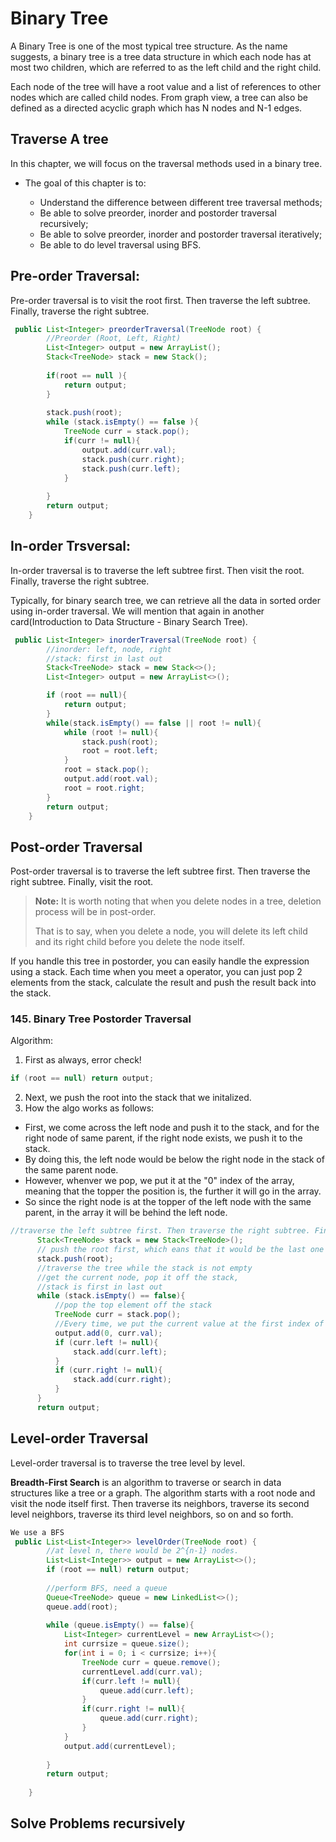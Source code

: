 # Binary Tree
A Binary Tree is one of the most typical tree structure. As the name suggests, a binary tree is a tree data structure in which each node has at most two children, which are referred to as the left child and the right child.

Each node of the tree will have a root value and a list of references to other nodes which are called child nodes. From graph view, a tree can also be defined as a directed acyclic graph which has N nodes and N-1 edges.

## Traverse A tree
In this chapter, we will focus on the traversal methods used in a binary tree. 
- The goal of this chapter is to:

    - Understand the difference between different tree traversal methods;
    - Be able to solve preorder, inorder and postorder traversal recursively;
    - Be able to solve preorder, inorder and postorder traversal iteratively;
    - Be able to do level traversal using BFS.

## Pre-order Traversal:
Pre-order traversal is to visit the root first. Then traverse the left subtree. Finally, traverse the right subtree.
```java
 public List<Integer> preorderTraversal(TreeNode root) {
        //Preorder (Root, Left, Right) 
        List<Integer> output = new ArrayList();
        Stack<TreeNode> stack = new Stack();
        
        if(root == null ){
            return output;
        }
        
        stack.push(root);
        while (stack.isEmpty() == false ){
            TreeNode curr = stack.pop();
            if(curr != null){
                output.add(curr.val);
                stack.push(curr.right);
                stack.push(curr.left);
            }
            
        }
        return output;
    }
```
## In-order Trsversal:
In-order traversal is to traverse the left subtree first. Then visit the root. Finally, traverse the right subtree.

Typically, for binary search tree, we can retrieve all the data in sorted order using in-order traversal. We will mention that again in another card(Introduction to Data Structure - Binary Search Tree).
```java
 public List<Integer> inorderTraversal(TreeNode root) {
        //inorder: left, node, right
        //stack: first in last out
        Stack<TreeNode> stack = new Stack<>();
        List<Integer> output = new ArrayList<>();

        if (root == null){ 
            return output;
        }
        while(stack.isEmpty() == false || root != null){
            while (root != null){
                stack.push(root);
                root = root.left;
            }
            root = stack.pop();
            output.add(root.val);
            root = root.right;
        }
        return output;
    }
```
## Post-order Traversal
Post-order traversal is to traverse the left subtree first. Then traverse the right subtree. Finally, visit the root.

> **Note:** It is worth noting that when you delete nodes in a tree, deletion process will be in post-order. 
> 
> That is to say, when you delete a node, you will delete its left child and its right child before you delete the node itself.

If you handle this tree in postorder, you can easily handle the expression using a stack. Each time when you meet a operator, you can just pop 2 elements from the stack, calculate the result and push the result back into the stack.

### 145. Binary Tree Postorder Traversal
Algorithm: 
1) First as always, error check!
```java
if (root == null) return output;
```
2) Next, we push the root into the stack that we initalized.
3) How the algo works as follows:
 - First, we come across the left node and push it to the stack, and for the right node of same parent, if the right node exists, we push it to the stack.
 - By doing this, the left node would be below the right node in the stack of the same parent node.
 - However, whenver we pop, we put it at the "0" index of the array, meaning that the topper the position is, the further it will go in the array.
 - So since the right node is at the topper of the left node with the same parent, in the array it will be behind the left node.
  ```java
 //traverse the left subtree first. Then traverse the right subtree. Finally, visit the root.
        Stack<TreeNode> stack = new Stack<TreeNode>();
        // push the root first, which eans that it would be the last one to be popped out
        stack.push(root);
        //traverse the tree while the stack is not empty
        //get the current node, pop it off the stack,
        //stack is first in last out
        while (stack.isEmpty() == false){
            //pop the top element off the stack
            TreeNode curr = stack.pop();
            //Every time, we put the current value at the first index of the array
            output.add(0, curr.val);
            if (curr.left != null){
                stack.add(curr.left);
            }
            if (curr.right != null){
                stack.add(curr.right);
            }
        }
        return output;
  ```

  ## Level-order Traversal
 Level-order traversal is to traverse the tree level by level.

**Breadth-First Search** is an algorithm to traverse or search in data structures like a tree or a graph. The algorithm starts with a root node and visit the node itself first. Then traverse its neighbors, traverse its second level neighbors, traverse its third level neighbors, so on and so forth.

```java
We use a BFS
 public List<List<Integer>> levelOrder(TreeNode root) {
        //at level n, there would be 2^{n-1} nodes.
        List<List<Integer>> output = new ArrayList<>();
        if (root == null) return output;
        
        //perform BFS, need a queue
        Queue<TreeNode> queue = new LinkedList<>();
        queue.add(root);
        
        while (queue.isEmpty() == false){
            List<Integer> currentLevel = new ArrayList<>();
            int currsize = queue.size();
            for(int i = 0; i < currsize; i++){
                TreeNode curr = queue.remove();
                currentLevel.add(curr.val);
                if(curr.left != null){
                    queue.add(curr.left);
                }
                if(curr.right != null){
                    queue.add(curr.right);
                }
            }
            output.add(currentLevel);
            
        }
        return output;
        
    }
```

## Solve Problems recursively
